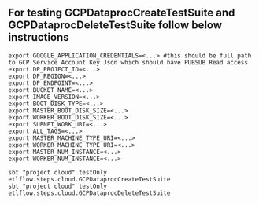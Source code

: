 ## For testing GCPDataprocCreateTestSuite and GCPDataprocDeleteTestSuite follow below instructions
	export GOOGLE_APPLICATION_CREDENTIALS=<...> #this should be full path to GCP Service Account Key Json which should have PUBSUB Read access 
	export DP_PROJECT_ID=<...>
    export DP_REGION=<...>
    export DP_ENDPOINT=<...>
    export BUCKET_NAME=<...>
    export IMAGE_VERSION=<...>
    export BOOT_DISK_TYPE=<...>
    export MASTER_BOOT_DISK_SIZE=<...>
    export WORKER_BOOT_DISK_SIZE=<...>
    export SUBNET_WORK_URI=<...>
    export ALL_TAGS=<...>
    export MASTER_MACHINE_TYPE_URI=<...>
    export WORKER_MACHINE_TYPE_URI=<...>
    export MASTER_NUM_INSTANCE=<...>
    export WORKER_NUM_INSTANCE=<...>
	
	sbt "project cloud" testOnly etlflow.steps.cloud.GCPDataprocCreateTestSuite
	sbt "project cloud" testOnly etlflow.steps.cloud.GCPDataprocDeleteTestSuite